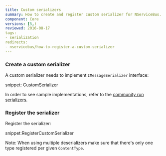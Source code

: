 ```yaml
---
title: Custom serializers
summary: How to create and register custom serializer for NServiceBus.
component: Core
versions: [5,)
reviewed: 2016-08-17
tags:
- serialization
redirects:
- nservicebus/how-to-register-a-custom-serializer
---
```



### Create a custom serializer

A custom serializer needs to implement `IMessageSerializer` interface:

snippet: CustomSerializer

In order to see sample implementations, refer to the [community run serializers](/platform/extensions.md#serializers).


### Register the serializer

Register the serializer:

snippet:RegisterCustomSerializer

Note: When using multiple deserializers make sure that there's only one type registered per given `ContentType`.